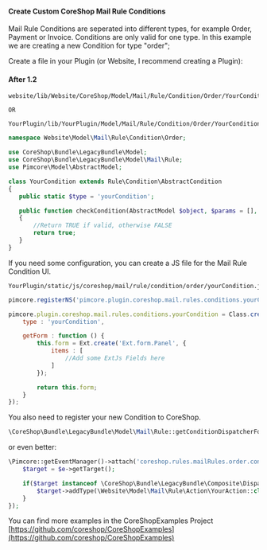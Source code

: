 
#### Create Custom CoreShop Mail Rule Conditions

Mail Rule Conditions are seperated into different types, for example Order, Payment or Invoice. Conditions are only valid for one type.
In this example we are creating a new Condition for type "order";

Create a file in your Plugin (or Website, I recommend creating a Plugin):

#### After 1.2

```
website/lib/Website/CoreShop/Model/Mail/Rule/Condition/Order/YourCondition.php

OR

YourPlugin/lib/YourPlugin/Model/Mail/Rule/Condition/Order/YourCondition.php
```

```php
namespace Website\Model\Mail\Rule\Condition\Order;

use CoreShop\Bundle\LegacyBundle\Model;
use CoreShop\Bundle\LegacyBundle\Model\Mail\Rule;
use Pimcore\Model\AbstractModel;

class YourCondition extends Rule\Condition\AbstractCondition
{
   public static $type = 'yourCondition';

   public function checkCondition(AbstractModel $object, $params = [], Rule $rule)
   {
       //Return TRUE if valid, otherwise FALSE
       return true;
   }
}

```
If you need some configuration, you can create a JS file for the Mail Rule Condition UI.

```
YourPlugin/static/js/coreshop/mail/rule/condition/order/yourCondition.js
```

```js
pimcore.registerNS('pimcore.plugin.coreshop.mail.rules.conditions.yourCondition');

pimcore.plugin.coreshop.mail.rules.conditions.yourCondition = Class.create(pimcore.plugin.coreshop.rules.conditions.abstract, {
    type : 'yourCondition',

    getForm : function () {
        this.form = Ext.create('Ext.form.Panel', {
            items : [
                //Add some ExtJs Fields here
            ]
        });

        return this.form;
    }
});


```

You also need to register your new Condition to CoreShop.

```php
\CoreShop\Bundle\LegacyBundle\Model\Mail\Rule::getConditionDispatcherForType('order')->addType(\Website\Model\Mail\Rule\Condition\Order\YourCondition::class);
```

or even better:

```php
\Pimcore::getEventManager()->attach('coreshop.rules.mailRules.order.condition.init', function(\Zend_EventManager_Event $e) {
    $target = $e->getTarget();

    if($target instanceof \CoreShop\Bundle\LegacyBundle\Composite\Dispatcher) {
        $target->addType(\Website\Model\Mail\Rule\Action\YourAction::class);
    }
});

```

You can find more examples in the CoreShopExamples Project [https://github.com/coreshop/CoreShopExamples](https://github.com/coreshop/CoreShopExamples)